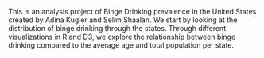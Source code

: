 This is an analysis project of Binge Drinking prevalence in the United States created by Adina Kugler and Selim Shaalan. We start by looking at the distribution of binge drinking through the states. Through different visualizations in R and D3, we explore the relationship between binge drinking compared to the average age and total population per state.
